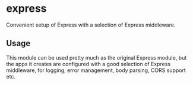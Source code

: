 express
===

Convenient setup of Express with a selection of Express middleware.

Usage
---

This module can be used pretty much as the original Express module, but the apps
it creates are configured with a good selection of Express middleware, for
logging, error management, body parsing, CORS support etc.

